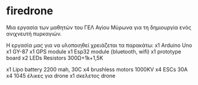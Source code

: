 # firedrone
Μια εργασία των μαθητών του ΓΕΛ Αγίου Μύρωνα για τη δημιουργία ενός ανιχνευτή πυρκαγιών.


Η εργασία μας για να υλοποιηθεί χρειάζεται τα παρακάτω:
x1 Arduino Uno
x1 GY-87
x1 GPS module
x1 Esp32 module (bluetooth, wifi)
x1 prototype board
x2 LEDs
Resistors 300Ω+1k+1,5K


x1 Lipo battery 2200 mah, 30C
x4 brushless motors 1000KV
x4 ESCs 30A
x4 1045 έλικες για drone
x1 σκελετος drone


